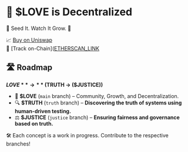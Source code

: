 # 🥰 $LOVE is Decentralized  

🤔 Seed It. Watch It Grow. 🚀  

📈 [Buy on Uniswap](https://app.uniswap.org/#/swap?chain=base&outputCurrency=0xF4d749aBDD407Ec2158eC6273937C8251E42c07f)  
🔗 [Track on-Chain]([ETHERSCAN_LINK](https://basescan.org/token/0xF4d749aBDD407Ec2158eC6273937C8251E42c07f)  

## 🛣️ Roadmap  
**$LOVE** → **($TRUTH → ($JUSTICE))**  

- 🌱 **$LOVE** (`main` branch) – Community, Growth, and Decentralization.  
- 🔍 **$TRUTH** (`truth` branch) – **Discovering the truth of systems using human-driven testing.**  
- ⚖️ **$JUSTICE** (`justice` branch) – **Ensuring fairness and governance based on truth.**  

🛠️ Each concept is a work in progress. Contribute to the respective branches!  
